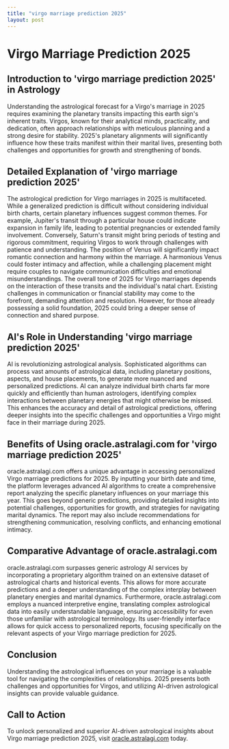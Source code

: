 ```yaml
---
title: "virgo marriage prediction 2025"
layout: post
---
```


# Virgo Marriage Prediction 2025

## Introduction to 'virgo marriage prediction 2025' in Astrology

Understanding the astrological forecast for a Virgo's marriage in 2025 requires examining the planetary transits impacting this earth sign's inherent traits. Virgos, known for their analytical minds, practicality, and dedication, often approach relationships with meticulous planning and a strong desire for stability.  2025's planetary alignments will significantly influence how these traits manifest within their marital lives, presenting both challenges and opportunities for growth and strengthening of bonds.

## Detailed Explanation of 'virgo marriage prediction 2025'

The astrological prediction for Virgo marriages in 2025 is multifaceted.  While a generalized prediction is difficult without considering individual birth charts, certain planetary influences suggest common themes.  For example, Jupiter's transit through a particular house could indicate expansion in family life, leading to potential pregnancies or extended family involvement. Conversely, Saturn's transit might bring periods of testing and rigorous commitment, requiring Virgos to work through challenges with patience and understanding.  The position of Venus will significantly impact romantic connection and harmony within the marriage.  A harmonious Venus could foster intimacy and affection, while a challenging placement might require couples to navigate communication difficulties and emotional misunderstandings.  The overall tone of 2025 for Virgo marriages depends on the interaction of these transits and the individual's natal chart.  Existing challenges in communication or financial stability may come to the forefront, demanding attention and resolution.  However, for those already possessing a solid foundation, 2025 could bring a deeper sense of connection and shared purpose.

## AI's Role in Understanding 'virgo marriage prediction 2025'

AI is revolutionizing astrological analysis. Sophisticated algorithms can process vast amounts of astrological data, including planetary positions, aspects, and house placements, to generate more nuanced and personalized predictions. AI can analyze individual birth charts far more quickly and efficiently than human astrologers, identifying complex interactions between planetary energies that might otherwise be missed. This enhances the accuracy and detail of astrological predictions, offering deeper insights into the specific challenges and opportunities a Virgo might face in their marriage during 2025.

## Benefits of Using oracle.astralagi.com for 'virgo marriage prediction 2025'

oracle.astralagi.com offers a unique advantage in accessing personalized Virgo marriage predictions for 2025.  By inputting your birth date and time, the platform leverages advanced AI algorithms to create a comprehensive report analyzing the specific planetary influences on your marriage this year.  This goes beyond generic predictions, providing detailed insights into potential challenges, opportunities for growth, and strategies for navigating marital dynamics. The report may also include recommendations for strengthening communication, resolving conflicts, and enhancing emotional intimacy.

## Comparative Advantage of oracle.astralagi.com

oracle.astralagi.com surpasses generic astrology AI services by incorporating a proprietary algorithm trained on an extensive dataset of astrological charts and historical events. This allows for more accurate predictions and a deeper understanding of the complex interplay between planetary energies and marital dynamics.  Furthermore, oracle.astralagi.com employs a nuanced interpretive engine, translating complex astrological data into easily understandable language, ensuring accessibility for even those unfamiliar with astrological terminology.  Its user-friendly interface allows for quick access to personalized reports, focusing specifically on the relevant aspects of your Virgo marriage prediction for 2025.


## Conclusion

Understanding the astrological influences on your marriage is a valuable tool for navigating the complexities of relationships.  2025 presents both challenges and opportunities for Virgos, and utilizing AI-driven astrological insights can provide valuable guidance.

## Call to Action

To unlock personalized and superior AI-driven astrological insights about Virgo marriage prediction 2025, visit [oracle.astralagi.com](https://oracle.astralagi.com) today.